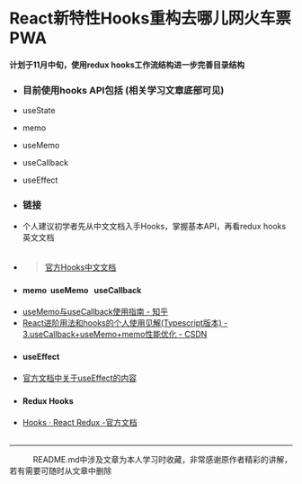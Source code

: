 # React新特性Hooks重构去哪儿网火车票PWA


#### 计划于11月中旬，使用redux hooks工作流结构进一步完善目录结构

+ ### 目前使用hooks API包括 (相关学习文章底部可见)
+ useState
+ memo
+ useMemo
+ useCallback
+ useEffect

+ ### 链接
+ 个人建议初学者先从中文文档入手Hooks，掌握基本API，再看redux hooks英文文档
######
+ > [官方Hooks中文文档](https://zh-hans.reactjs.org/docs/hooks-intro.html)

###
+ #### memo &nbsp;useMemo &nbsp; useCallback
+ [useMemo与useCallback使用指南 - 知乎](https://zhuanlan.zhihu.com/p/66166173)
+ [React进阶用法和hooks的个人使用见解(Typescript版本) - 3.useCallback+useMemo+memo性能优化 - CSDN](https://blog.csdn.net/weixin_43902189/article/details/99689963)

###
+ #### useEffect
+ [官方文档中关于useEffect的内容](https://zh-hans.reactjs.org/docs/hooks-effect.html)

###
+ #### Redux Hooks
+ [Hooks · React Redux -官方文档](https://react-redux.js.org/next/api/hooks)
<br/><br/>
-----
&emsp;&emsp;&emsp;README.md中涉及文章为本人学习时收藏，非常感谢原作者精彩的讲解，若有需要可随时从文章中删除
